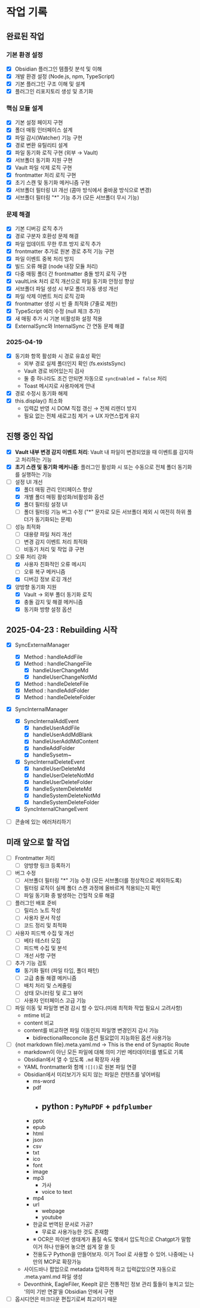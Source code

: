 # 작업 기록

## 완료된 작업

### 기본 환경 설정
- [x] Obsidian 플러그인 템플릿 분석 및 이해
- [x] 개발 환경 설정 (Node.js, npm, TypeScript)
- [x] 기본 플러그인 구조 이해 및 설계
- [x] 플러그인 리포지토리 생성 및 초기화

### 핵심 모듈 설계
- [x] 기본 설정 페이지 구현
- [x] 폴더 매핑 인터페이스 설계
- [x] 파일 감시(Watcher) 기능 구현
- [x] 경로 변환 유틸리티 설계
- [x] 파일 동기화 로직 구현 (외부 → Vault)
- [x] 서브폴더 동기화 지원 구현
- [x] Vault 파일 삭제 로직 구현
- [x] frontmatter 처리 로직 구현
- [x] 초기 스캔 및 동기화 메커니즘 구현
- [x] 서브폴더 필터링 UI 개선 (콤마 방식에서 줄바꿈 방식으로 변경)
- [x] 서브폴더 필터링 "*" 기능 추가 (모든 서브폴더 무시 기능)

### 문제 해결
- [x] 기본 디버깅 로직 추가
- [x] 경로 구분자 호환성 문제 해결
- [x] 파일 업데이트 무한 루프 방지 로직 추가
- [x] frontmatter 추가로 원본 경로 추적 기능 구현
- [x] 파일 이벤트 중복 처리 방지
- [x] 빌드 오류 해결 (node 내장 모듈 처리)
- [x] 다중 매핑 폴더 간 frontmatter 충돌 방지 로직 구현
- [x] vaultLink 처리 로직 개선으로 파일 동기화 안정성 향상
- [x] 서브폴더 파일 생성 시 부모 폴더 자동 생성 개선
- [x] 파일 삭제 이벤트 처리 로직 강화
- [x] frontmatter 생성 시 빈 줄 최적화 (7줄로 제한)
- [x] TypeScript 에러 수정 (null 체크 추가)
- [x] 새 매핑 추가 시 기본 비활성화 설정 적용
- [x] ExternalSync와 InternalSync 간 연동 문제 해결

### 2025-04-19

- [x] 동기화 항목 활성화 시 경로 유효성 확인  
  - 외부 경로 실제 폴더인지 확인 (fs.existsSync)
  - Vault 경로 비어있는지 검사
  - 둘 중 하나라도 조건 안되면 자동으로 `syncEnabled = false` 처리
  - Toast 메시지로 사용자에게 안내
- [x] 경로 수정시 동기화 해제
- [x] this.display() 최소화  
  - 입력값 반영 시 DOM 직접 갱신 → 전체 리렌더 방지
  - 필요 없는 전체 새로고침 제거 → UX 자연스럽게 유지

## 진행 중인 작업
- [x] **Vault 내부 변경 감지 이벤트 처리**: Vault 내 파일이 변경되었을 때 이벤트를 감지하고 처리하는 기능
- [x] **초기 스캔 및 동기화 메커니즘**: 플러그인 활성화 시 또는 수동으로 전체 폴더 동기화를 실행하는 기능
- [ ] 설정 UI 개선
  - [x] 폴더 매핑 관리 인터페이스 향상
  - [x] 개별 폴더 매핑 활성화/비활성화 옵션
  - [x] 폴더 필터링 설정 UI
  - [ ] 폴더 필터링 기능 버그 수정 ("*" 문자로 모든 서브폴더 제외 시 여전히 하위 폴더가 동기화되는 문제)
- [ ] 성능 최적화
  - [ ] 대용량 파일 처리 개선
  - [ ] 변경 감지 이벤트 처리 최적화
  - [ ] 비동기 처리 및 작업 큐 구현
- [ ] 오류 처리 강화
  - [x] 사용자 친화적인 오류 메시지
  - [ ] 오류 복구 메커니즘
  - [x] 디버깅 정보 로깅 개선
- [x] 양방향 동기화 지원
  - [x] Vault → 외부 폴더 동기화 로직
  - [x] 충돌 감지 및 해결 메커니즘
  - [x] 동기화 방향 설정 옵션

## 2025-04-23 : Rebuilding 시작

- [x] SyncExternalManager
  - [x] Method : handleAddFile
  - [x] Method : handleChangeFile
    - [x] handleUserChangeMd
    - [x] handleUserChangeNotMd
  - [x] Method : handleDeleteFile
  - [x] Method : handleAddFolder
  - [x] Method : handleDeleteFolder
- [x] SyncInternalManager
  - [x] SyncInternalAddEvent
    - [x] handleUserAddFile
    - [x] handleUserAddMdBlank
    - [x] handleUserAddMdContent
    - [x] handleAddFolder
    - [x] handleSysetm~
  - [x] SyncInternalDeleteEvent
    - [x] handleUserDeleteMd
    - [x] handleUserDeleteNotMd
    - [x] handleUserDeleteFolder
    - [x] handleSystemDeleteMd
    - [x] handleSystemDeleteNotMd
    - [x] handleSystemDeleteFolder
  - [x] SyncInternalChangeEvent
- [ ] 콘솔에 있는 에러처리하기
  
  

  


## 미래 앞으로 할 작업
- [ ] Frontmatter 처리
  - [ ] 양방향 링크 등록하기
- [ ] 버그 수정
  - [ ] 서브폴더 필터링 "*" 기능 수정 (모든 서브폴더를 정상적으로 제외하도록)
  - [ ] 필터링 로직이 실제 폴더 스캔 과정에 올바르게 적용되는지 확인
  - [ ] 파일 동기화 중 발생하는 간헐적 오류 해결
- [ ] 플러그인 배포 준비
  - [ ] 릴리스 노트 작성
  - [ ] 사용자 문서 작성
  - [ ] 코드 정리 및 최적화
- [ ] 사용자 피드백 수집 및 개선
  - [ ] 베타 테스터 모집
  - [ ] 피드백 수집 및 분석
  - [ ] 개선 사항 구현
- [ ] 추가 기능 검토
  - [x] 동기화 필터 (파일 타입, 폴더 패턴)
  - [ ] 고급 충돌 해결 메커니즘
  - [ ] 배치 처리 및 스케줄링
  - [ ] 상태 모니터링 및 로그 뷰어
  - [ ] 사용자 인터페이스 고급 기능 
- [ ] 파일 이동 및 파일명 변경 감시 할 수 있다.(미래 최적화 작업 필요시 고려사항)
  - mtime 비교
  - content 비교
  - content를 비교하면 파일 이동인지 파일명 변경인지 감시 가능
    - bidirectionalReconcile 옵션 필요없이 지능화된 옵션 사용가능
- [ ] {not markdown file}.meta.yaml.md  -> This is the end of Synaptic Route
  - markdown이 아닌 모든 파일에 대해 의미 기반 메타데이터를 별도로 기록  
  - Obsidian에서 열 수 있도록 `.md` 확장자 사용  
  - YAML frontmatter와 함께 `![]()`로 원본 파일 연결 
  - Obsidian에서 미리보기가 되지 않는 파일은 컨텐츠를 넣어버림
    - ms-word
    - pdf
      - python : `PyMuPDF` + `pdfplumber`
        - 
    - pptx
    - epub
    - html
    - json
    - csv
    - txt
    - ico
    - font
    - image
    - mp3
      - 가사
      - voice to text
    - mp4
    - url
      - webpage
      - youtube
    - 한글로 번역된 문서로 가공?
      - 무료로 사용가능한 것도 존재함
    - ※ OCR은 파이썬 생태계가 품질 속도 몇에서 압도적으로 Chatgpt가 말함 이거 하나 만들어 놓으면 쉽게 잘 쓸 듯
    - 전용도구 Python을 만들어보자. 이거 Tool 로 사용할 수 있어. 나중에는 나만의 MCP로 확장가능
  - 사이드바나 팝업으로 metadata 입력하게 하고 입력값있으면 자동으로 .meta.yaml.md 파일 생성
  - Devonthink, EagleFiler, KeepIt 같은 전통적인 정보 관리 툴들이 놓치고 있는 ‘의미 기반 연결’을 Obsidian 안에서 구현
- [ ] 옵시디언은 마크다운 편집기로써 최고이기 때문
